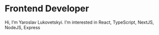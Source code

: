 <h1>Frontend Developer </h1>

Hi, I’m Yaroslav Lukovetskyi. I’m interested in React, TypeScript, NextJS, NodeJS, Express
